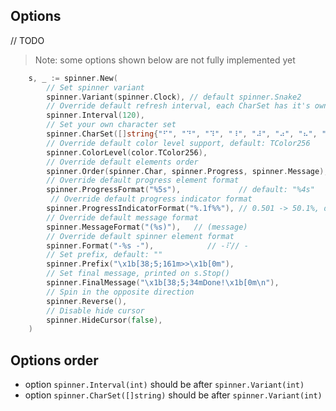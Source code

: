 ## Options

// TODO

> Note: some options shown below are not fully implemented yet

```go
    s, _ := spinner.New(
        // Set spinner variant
        spinner.Variant(spinner.Clock), // default spinner.Snake2
        // Override default refresh interval, each CharSet has it's own recommended refresh interval
        spinner.Interval(120),
        // Set your own character set
        spinner.CharSet([]string{"⠋", "⠙", "⠹", "⠸", "⠼", "⠴", "⠦", "⠧", "⠇", "⠏"}),
        // Override default color level support, default: TColor256
        spinner.ColorLevel(color.TColor256),
        // Override default elements order
        spinner.Order(spinner.Char, spinner.Progress, spinner.Message),
        // Override default progress element format
        spinner.ProgressFormat("%5s"),             // default: "%4s"
         // Override default progress indicator format
        spinner.ProgressIndicatorFormat("%.1f%%"), // 0.501 -> 50.1%, default: "%.0f%%" 0.501 -> 50%
        // Override default message format
        spinner.MessageFormat("(%s)"),   // (message)
        // Override default spinner element format
        spinner.Format("-%s -"),            // -⠏// -
        // Set prefix, default: ""
        spinner.Prefix("\x1b[38;5;161m>>\x1b[0m"),
        // Set final message, printed on s.Stop()
        spinner.FinalMessage("\x1b[38;5;34mDone!\x1b[0m\n"),
        // Spin in the opposite direction
        spinner.Reverse(),
        // Disable hide cursor 
        spinner.HideCursor(false),
    )
```

## Options order

- option `spinner.Interval(int)` should be after `spinner.Variant(int)`
- option `spinner.CharSet([]string)` should be after `spinner.Variant(int)`